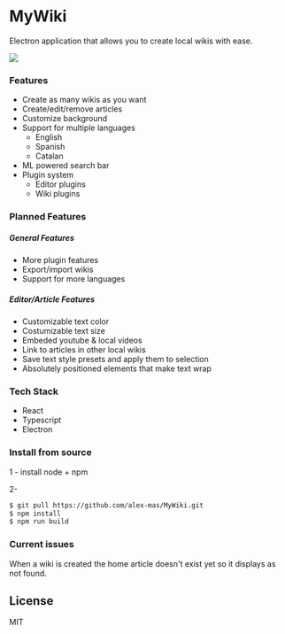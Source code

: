 # MyWiki

Electron application that allows you to create local wikis with ease.

![](showcase.gif)

### Features
* Create as many wikis as you want
* Create/edit/remove articles
* Customize background
* Support for multiple languages
    * English
    * Spanish
    * Catalan
* ML powered search bar
* Plugin system
    * Editor plugins
    * Wiki plugins

### Planned Features
##### General Features
* More plugin features
* Export/import wikis
* Support for more languages

##### Editor/Article Features
* Customizable text color
* Costumizable text size
* Embeded youtube & local videos
* Link to articles in other local wikis
* Save text style presets and apply them to selection
* Absolutely positioned elements that make text wrap

### Tech Stack

* React
* Typescript
* Electron

### Install from source

1 - install node + npm

2- 
```sh
$ git pull https://github.com/alex-mas/MyWiki.git
$ npm install
$ npm run build
```


### Current issues

When a wiki is created the home article doesn't exist yet so it displays as not found.


License
----

MIT


